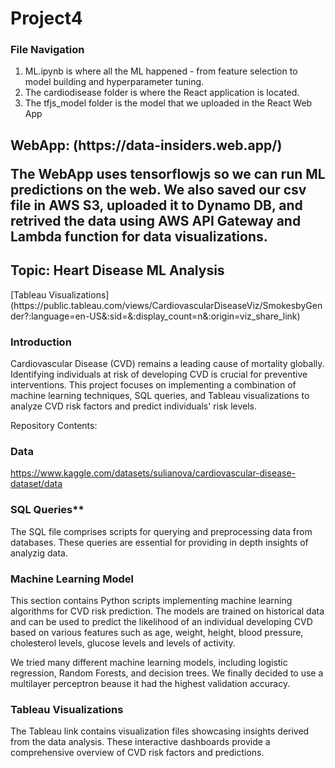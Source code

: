 # Project4
<h3>File Navigation</h3>
<ol>
    <li>ML.ipynb is where all the ML happened - from feature selection to model building and hyperparameter tuning.</li>
    <li>The cardiodisease folder is where the React application is located.</li>
    <li>The tfjs_model folder is the model that we uploaded in the React Web App</li>
</ol>

<h2> 
      WebApp: (https://data-insiders.web.app/)
     <p>The WebApp uses tensorflowjs so we can run ML predictions on the web. We also saved our csv file in AWS S3, uploaded it to Dynamo DB, and retrived the data using AWS API Gateway and Lambda function for data visualizations.</p>
</h2>


<h2> Topic: Heart Disease ML Analysis  </h2>
 [Tableau Visualizations] (https://public.tableau.com/views/CardiovascularDiseaseViz/SmokesbyGender?:language=en-US&:sid=&:display_count=n&:origin=viz_share_link)

<h3> Introduction </h3>
Cardiovascular Disease (CVD) remains a leading cause of mortality globally. Identifying individuals at risk of developing CVD is crucial for preventive interventions. This project focuses on implementing a combination of machine learning techniques, SQL queries, and Tableau visualizations to analyze CVD risk factors and predict individuals' risk levels.

Repository Contents:

<h3> Data </h3>

https://www.kaggle.com/datasets/sulianova/cardiovascular-disease-dataset/data

<h3> SQL Queries** </h3>

The SQL file comprises scripts for querying and preprocessing data from databases. These queries are essential for providing in depth insights of analyzig data.

<h3> Machine Learning Model </h3>

This section contains Python scripts implementing machine learning algorithms for CVD risk prediction. The models are trained on historical data and can be used to predict the likelihood of an individual developing CVD based on various features such as age, weight, height, blood pressure, cholesterol levels, glucose levels and levels of activity.

We tried many different machine learning models, including logistic regression, Random Forests, and decision trees. We finally decided to use a multilayer perceptron beause it had the highest validation accuracy.

<h3> Tableau Visualizations </h3>

The Tableau link contains visualization files showcasing insights derived from the data analysis. These interactive dashboards provide a comprehensive overview of CVD risk factors and predictions.

